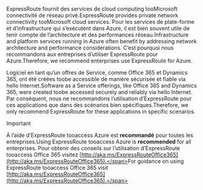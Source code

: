<span data-ttu-id="98087-101">ExpressRoute fournit des services de cloud computing tooMicrosoft connectivité de réseau privé.</span><span class="sxs-lookup"><span data-stu-id="98087-101">ExpressRoute provides private network connectivity tooMicrosoft cloud services.</span></span> <span data-ttu-id="98087-102">Pour les services de plate-forme et d’infrastructure qui s’exécutent dans Azure, il est bien souvent utile de tenir compte de l’architecture et des performances réseau.</span><span class="sxs-lookup"><span data-stu-id="98087-102">Infrastructure and platform services running in Azure often benefit by addressing network architecture and performance considerations.</span></span> <span data-ttu-id="98087-103">C’est pourquoi nous recommandons aux entreprises d’utiliser ExpressRoute pour Azure.</span><span class="sxs-lookup"><span data-stu-id="98087-103">Therefore, we recommend enterprises use ExpressRoute for Azure.</span></span>

<span data-ttu-id="98087-104">Logiciel en tant qu’un offres de Service, comme Office 365 et Dynamics 365, ont été créées toobe accessible de manière sécurisée et fiable via hello Internet.</span><span class="sxs-lookup"><span data-stu-id="98087-104">Software as a Service offerings, like Office 365 and Dynamics 365, were created toobe accessed securely and reliably via hello Internet.</span></span>  <span data-ttu-id="98087-105">Par conséquent, nous ne recommandons l’utilisation d’ExpressRoute pour ces applications que dans des scénarios bien spécifiques.</span><span class="sxs-lookup"><span data-stu-id="98087-105">Therefore, we only recommend ExpressRoute for these applications in specific scenarios.</span></span>

> [!IMPORTANT]
> <span data-ttu-id="98087-106">À l’aide d’ExpressRoute tooaccess Azure est **recommandé** pour toutes les entreprises.</span><span class="sxs-lookup"><span data-stu-id="98087-106">Using ExpressRoute tooaccess Azure is **recommended** for all enterprises.</span></span> <span data-ttu-id="98087-107">Pour obtenir des conseils sur l’utilisation d’ExpressRoute tooaccess Office 365 visitez [http://aka.ms/ExpressRouteOffice365](http://aka.ms/ExpressRouteOffice365).</span><span class="sxs-lookup"><span data-stu-id="98087-107">For guidance on using ExpressRoute tooaccess Office 365 visit [http://aka.ms/ExpressRouteOffice365](http://aka.ms/ExpressRouteOffice365).</span></span>
> 
> 

